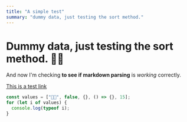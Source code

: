 ```yaml
---
title: "A simple test"
summary: "dummy data, just testing the sort method."
---
```


# Dummy data, just testing the sort method. ✌🏿

And now I'm checking **to see if markdown parsing** is _working_ correctly.

[This is a test link](https://www.duckduckgo.com)

```javascript
const values = ["🕺🏿", false, {}, () => {}, 15];
for (let i of values) {
  console.log(typeof i);
}
```
